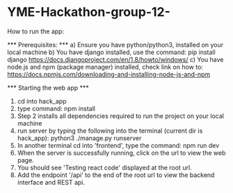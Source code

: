 # YME-Hackathon-group-12-

How to run the app:

*** Prerequisites: ***
a) Ensure you have python/python3, installed on your local machine
b) You have django installed, use the command: pip install django
https://docs.djangoproject.com/en/1.8/howto/windows/
c) You have node.js and npm (package manager) installed, check link on how to:
https://docs.npmjs.com/downloading-and-installing-node-js-and-npm


*** Starting the web app ***
1. cd into hack_app
2. type command: npm install 
3. Step 2 installs all dependencies required to run the project on your local machine
3. run server by typing the following into the terminal (current dir is hack_app): python3 ./manage.py runserver
4. In another terminal cd into 'frontend', type the command: npm run dev
5. When the server is successfully running, click on the url to view the web page.
6. You should see 'Testing react code' displayed at the root url.
7. Add the endpoint '/api' to the end of the root url to view the backend interface and REST api.
